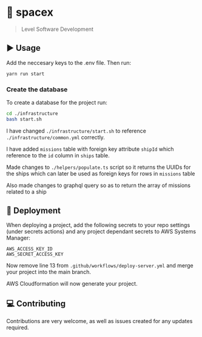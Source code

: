 # :space_invader: spacex

> Level Software Development

## :arrow_forward: Usage

Add the neccesary keys to the .env file. Then run:

```sh
yarn run start
```

### Create the database

To create a database for the project run:

```sh
cd ./infrastructure
bash start.sh
```

I have changed `./infrastructure/start.sh` to reference `./infrastructure/common.yml` correctly.

I have added `missions` table with foreign key attribute `shipId` which reference to the `id` column in `ships` table.

Made changes to `./helpers/populate.ts` script so it returns the UUIDs for the ships which can later be used as foreign keys for rows in `missions` table

Also made changes to graphql query so as to return the array of missions related to a ship

## :dizzy: Deployment

When deploying a project, add the following secrets to your repo settings (under secrets actions) and any project dependant secrets to AWS Systems Manager:

```
AWS_ACCESS_KEY_ID
AWS_SECRET_ACCESS_KEY
```

Now remove line 13 from `.github/workflows/deploy-server.yml` and merge your project into the main branch.

AWS Cloudformation will now generate your project.

## :computer: Contributing

Contributions are very welcome, as well as issues created for any updates required.
